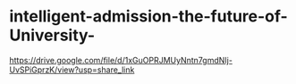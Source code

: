 # intelligent-admission-the-future-of-University-
https://drive.google.com/file/d/1xGuOPRJMUyNntn7gmdNIj-UvSPiGprzK/view?usp=share_link
